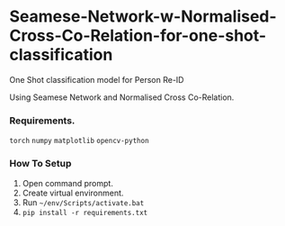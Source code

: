 # Seamese-Network-w-Normalised-Cross-Co-Relation-for-one-shot-classification

One Shot classification model for Person Re-ID

Using Seamese Network and Normalised Cross Co-Relation.


### Requirements.

`torch`
`numpy`
`matplotlib`
`opencv-python`

### How To Setup

1. Open command prompt.
2. Create virtual environment.
3. Run ```~/env/Scripts/activate.bat```
4. `pip install -r requirements.txt`

